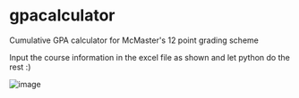 # gpacalculator
Cumulative GPA calculator for McMaster's 12 point grading scheme

Input the course information in the excel file as shown and let python do the rest :)

![image](https://user-images.githubusercontent.com/35879502/147504581-fd534885-c046-4a28-aeaa-7660dc9f8a9b.png)
